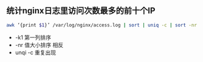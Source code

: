 ## 统计nginx日志里访问次数最多的前十个IP

```sh
awk ‘{print $1}’ /var/log/nginx/access.log | sort | uniq -c | sort -nr -k1 | head -n 10
```

- -k1 第一列排序
- -nr 值大小排序 相反
- unqi -c 重复出现

